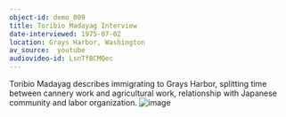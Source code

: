 ```yaml
---
object-id: demo_009
title: Toribio Madayag Interview 
date-interviewed: 1975-07-02
location: Grays Harbor, Washington
av_source:  youtube
audiovideo-id: LsnTfBCMQec
---
```


Toribio Madayag describes immigrating to Grays Harbor, splitting time between cannery work and agricultural work, relationship with Japanese community and labor organization. 
![image](https://user-images.githubusercontent.com/85772373/166004476-09f8aca0-6826-4bac-947c-e784c01e144d.png)
